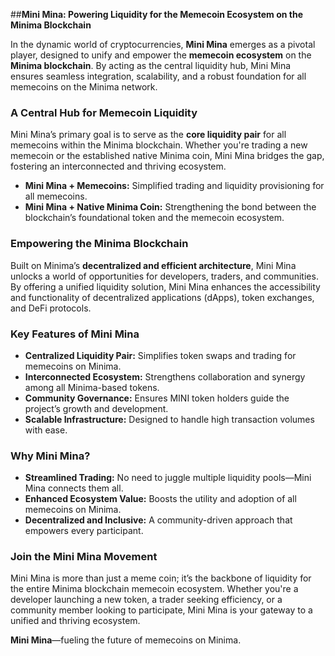 ##**Mini Mina: Powering Liquidity for the Memecoin Ecosystem on the Minima Blockchain**  

In the dynamic world of cryptocurrencies, **Mini Mina** emerges as a pivotal player, designed to unify and empower the **memecoin ecosystem** on the **Minima blockchain**. By acting as the central liquidity hub, Mini Mina ensures seamless integration, scalability, and a robust foundation for all memecoins on the Minima network.  

### **A Central Hub for Memecoin Liquidity**  
Mini Mina’s primary goal is to serve as the **core liquidity pair** for all memecoins within the Minima blockchain. Whether you're trading a new memecoin or the established native Minima coin, Mini Mina bridges the gap, fostering an interconnected and thriving ecosystem.  

- **Mini Mina + Memecoins:** Simplified trading and liquidity provisioning for all memecoins.  
- **Mini Mina + Native Minima Coin:** Strengthening the bond between the blockchain’s foundational token and the memecoin ecosystem.  

### **Empowering the Minima Blockchain**  
Built on Minima’s **decentralized and efficient architecture**, Mini Mina unlocks a world of opportunities for developers, traders, and communities. By offering a unified liquidity solution, Mini Mina enhances the accessibility and functionality of decentralized applications (dApps), token exchanges, and DeFi protocols.  

### **Key Features of Mini Mina**  
- **Centralized Liquidity Pair:** Simplifies token swaps and trading for memecoins on Minima.  
- **Interconnected Ecosystem:** Strengthens collaboration and synergy among all Minima-based tokens.  
- **Community Governance:** Ensures MINI token holders guide the project’s growth and development.  
- **Scalable Infrastructure:** Designed to handle high transaction volumes with ease.  

### **Why Mini Mina?**  
- **Streamlined Trading:** No need to juggle multiple liquidity pools—Mini Mina connects them all.  
- **Enhanced Ecosystem Value:** Boosts the utility and adoption of all memecoins on Minima.  
- **Decentralized and Inclusive:** A community-driven approach that empowers every participant.  

### **Join the Mini Mina Movement**  
Mini Mina is more than just a meme coin; it’s the backbone of liquidity for the entire Minima blockchain memecoin ecosystem. Whether you're a developer launching a new token, a trader seeking efficiency, or a community member looking to participate, Mini Mina is your gateway to a unified and thriving ecosystem.  


**Mini Mina**—fueling the future of memecoins on Minima.
